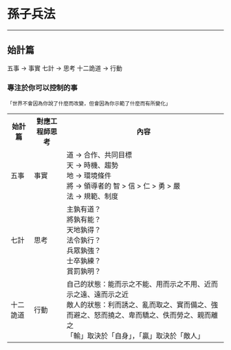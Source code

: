 # 孫子兵法
---
## 始計篇
五事 -> 事實
七計 -> 思考
十二詭道 -> 行動
### 專注於你可以控制的事
```
「世界不會因為你說了什麼而改變，但會因為你示範了什麼而有所變化」
```

<table>
    <tr>
        <th>始計篇</th>
        <th>對應工程師思考</th>
        <th>內容</th>
    </tr>
    <tr>
        <td>五事</td>
        <td>事實</td>
        <td>
            道 -> 合作、共同目標<br>
            天 -> 時機、趨勢<br>
            地 -> 環境條件<br>
            將 -> 領導者的 智 > 信 > 仁 > 勇 > 嚴<br>
            法 -> 規範、制度
        </td>
    </tr>
    <tr>
        <td>七計</td>
        <td>思考</td>
        <td>
            主孰有道？<br>
            將孰有能？<br>
            天地孰得？<br>
            法令孰行？<br>
            兵眾孰強？<br>
            士卒孰練？<br>
            賞罰孰明？
        </td>
    </tr>
    <tr>
        <td>十二詭道</td>
        <td>行動</td>
        <td>
            自己的狀態：能而示之不能、用而示之不用、近而示之遠、遠而示之近<br>
            敵人的狀態：利而誘之、亂而取之、實而備之、強而避之、怒而撓之、卑而驕之、佚而勞之、親而離之<br>
            「輸」取決於「自身」，「贏」取決於「敵人」
        </td>
    </tr>
</table>